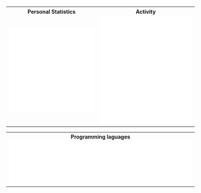 
<table>

  <tr>
    <th>Personal Statistics</th>
    <th>Activity</th>
  </tr>
        <td>
  <img align="left" width="390" alt="" src="/general.svg">

</td>
    <td>

  <img align="right" width="440" alt="" src="/activity.svg">

</td>
</table> 
<table style="width:100%">
  <tr>
    <th>Programming laguages</th>
  </tr>
  
 <td>
<img align='center' width="" src="/languages.svg" alt="Metrics" >
</td>
</table>

